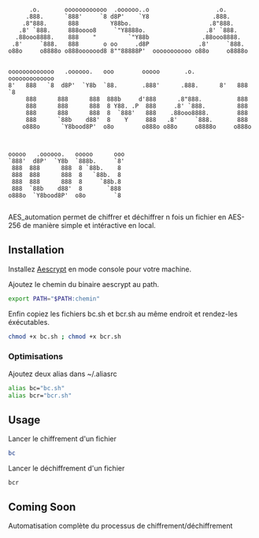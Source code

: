 ```
      .o.       oooooooooooo  .oooooo..o                   .o.       
     .888.      `888'     `8 d8P'    `Y8                  .888.      
    .8"888.      888         Y88bo.                      .8"888.     
   .8' `888.     888oooo8     `"Y8888o.                 .8' `888.    
  .88ooo8888.    888    "         `"Y88b               .88ooo8888.   
 .8'     `888.   888       o oo     .d8P              .8'     `888.  
o88o     o8888o o888ooooood8 8""88888P'  ooooooooooo o88o     o8888o 
                                                                     
                                                                     
ooooooooooooo   .oooooo.   ooo        ooooo       .o.       ooooooooooooo 
8'   888   `8  d8P'  `Y8b  `88.       .888'      .888.      8'   888   `8 
     888      888      888  888b     d'888      .8"888.          888      
     888      888      888  8 Y88. .P  888     .8' `888.         888      
     888      888      888  8  `888'   888    .88ooo8888.        888      
     888      `88b    d88'  8    Y     888   .8'     `888.       888      
    o888o      `Y8bood8P'  o8o        o888o o88o     o8888o     o888o     
                                                                          
                                                                          
                                                                          
ooooo   .oooooo.   ooooo      ooo 
`888'  d8P'  `Y8b  `888b.     `8' 
 888  888      888  8 `88b.    8  
 888  888      888  8   `88b.  8  
 888  888      888  8     `88b.8  
 888  `88b    d88'  8       `888  
o888o  `Y8bood8P'  o8o        `8  
                                  
```

AES_automation permet de chiffrer et déchiffrer n fois un fichier en AES-256 de manière simple et intéractive en local.

## Installation

Installez [Aescrypt](https://www.aescrypt.com/download/) en mode console pour votre machine. 

Ajoutez le chemin du binaire aescrypt au path.
```bash
export PATH="$PATH:chemin"
```
Enfin copiez les fichiers bc.sh et bcr.sh au même endroit et rendez-les éxécutables.
```bash
chmod +x bc.sh ; chmod +x bcr.sh
```
### Optimisations
Ajoutez deux alias dans ~/.aliasrc
```zsh
alias bc="bc.sh"
alias bcr="bcr.sh"
```

## Usage
Lancer le chiffrement d'un fichier
```bash
bc
```
Lancer le déchiffrement d'un fichier
```
bcr
```
## Coming Soon

Automatisation complète du processus de chiffrement/déchiffrement
